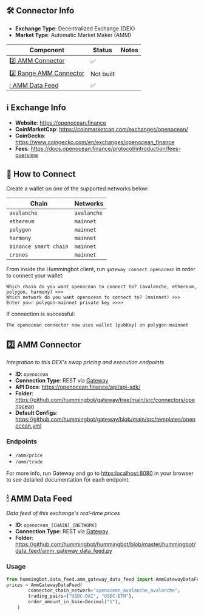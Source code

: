 ## 🛠 Connector Info

- **Exchange Type**: Decentralized Exchange (DEX)
- **Market Type**: Automatic Market Maker (AMM)

| Component | Status | Notes | 
| --------- | ------ | ----- |
| [2️⃣ AMM Connector](#2-amm-connector) | ✅ |
| [3️⃣ Range AMM Connector](#3-range-amm-connector) | Not built |
| [🕯 AMM Data Feed](#amm-data-feed) | ✅ |

## ℹ️ Exchange Info

- **Website**: <https://openocean.finance>
- **CoinMarketCap**: <https://coinmarketcap.com/exchanges/openocean/>
- **CoinGecko**: <https://www.coingecko.com/en/exchanges/openocean_finance>
- **Fees**: <https://docs.openocean.finance/protocol/introduction/fees-overview>

## 🔑 How to Connect

Create a wallet on one of the supported networks below:

| Chain | Networks | 
| ----- | -------- |
| `avalanche` | `avalanche` 
| `ethereum` | `mainnet` 
| `polygon` | `mainnet` 
| `harmony` | `mainnet` 
| `binance smart chain` | `mainnet` 
| `cronos` | `mainnet` 

From inside the Hummingbot client, run `gateway connect openocean` in order to connect your wallet:
 
```
Which chain do you want openocean to connect to? (avalanche, ethereum, polygon, harmony) >>>
Which network do you want openocean to connect to? (mainnet) >>>
Enter your polygon-mainnet private key >>>>
```

If connection is successful:

```
The openocean connector now uses wallet [pubKey] on polygon-mainnet
```


## 2️⃣ AMM Connector
*Integration to this DEX's swap pricing and execution endpoints*

- **ID**: `openocean`
- **Connection Type**: REST via [Gateway](/gateway)
- **API Docs**: <https://openocean.finance/api/api-sdk/>
- **Folder**: <https://github.com/hummingbot/gateway/tree/main/src/connectors/openocean>
- **Default Configs**: <https://github.com/hummingbot/gateway/blob/main/src/templates/openocean.yml>

### Endpoints

- `/amm/price`
- `/amm/trade`


For more info, run Gateway and go to <https:localhost:8080> in your browser to see detailed documentation for each endpoint.

## 🕯 AMM Data Feed
*Data feed of this exchange's real-time prices*

- **ID**: `openocean_[CHAIN]_[NETWORK]`
- **Connection Type**: REST via [Gateway](/gateway)
- **Folder**: <https://github.com/hummingbot/hummingbot/blob/master/hummingbot/data_feed/amm_gateway_data_feed.py>

### Usage

```python
from hummingbot.data_feed.amm_gateway_data_feed import AmmGatewayDataFeed
prices = AmmGatewayDataFeed(
        connector_chain_network="openocean_avalanche_avalanche",
        trading_pairs={"USDC-DAI", "USDC-ETH"},
        order_amount_in_base=Decimal("1"),
    )
```
